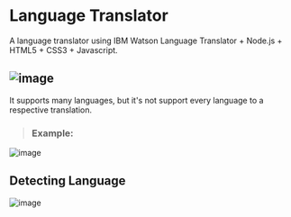 # Language Translator
A language translator using IBM Watson Language Translator + Node.js + HTML5 + CSS3 + Javascript.

![image](https://user-images.githubusercontent.com/41703972/63374264-d6872000-c35f-11e9-958a-bf7c19e912c1.png)
--

It supports many languages, but it's not support every language to a respective translation.

> ### Example:
![image](https://user-images.githubusercontent.com/41703972/63374649-a1c79880-c360-11e9-9c49-4fbea6c607df.png)


## Detecting Language
![image](https://user-images.githubusercontent.com/41703972/63374302-ed2d7700-c35f-11e9-9536-eba0eecc9cc3.png)